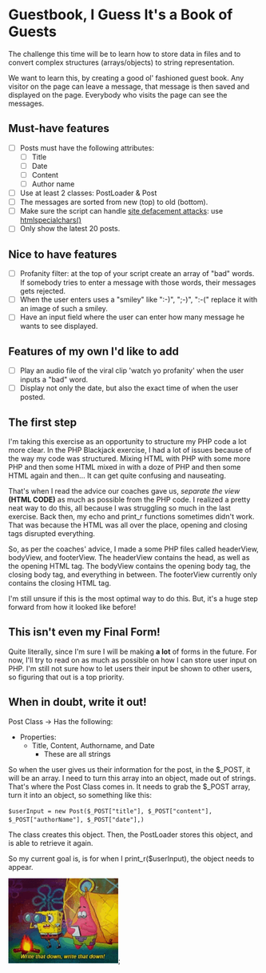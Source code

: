# Guestbook, I Guess It's a Book of Guests
The challenge this time will be to learn how to store data in files and to convert complex structures (arrays/objects) to string representation.

We want to learn this, by creating a good ol' fashioned guest book.
Any visitor on the page can leave a message, that message is then saved and displayed on the page.
Everybody who visits the page can see the messages.

## Must-have features
- [ ] Posts must have the following attributes:
  - [ ] Title
  - [ ] Date
  - [ ] Content
  - [ ] Author name

- [ ] Use at least 2 classes: PostLoader & Post
- [ ] The messages are sorted from new (top) to old (bottom).
- [ ] Make sure the script can handle [site defacement attacks](https://en.wikipedia.org/wiki/Website_defacement): use [htmlspecialchars()](https://www.php.net/htmlspecialchars)
- [ ] Only show the latest 20 posts.

## Nice to have features
- [ ] Profanity filter: at the top of your script create an array of "bad" words. If somebody tries to enter a message with those words, their messages gets rejected.
- [ ] When the user enters uses a "smiley" like ":-)", ";-)", ":-(" replace it with an image of such a smiley.
- [ ] Have an input field where the user can enter how many message he wants to see displayed.

## Features of my own I'd like to add
- [ ] Play an audio file of the viral clip 'watch yo profanity' when the user inputs a "bad" word.
- [ ] Display not only the date, but also the exact time of when the user posted.

## The first step
I'm taking this exercise as an opportunity to structure my PHP code a lot more clear.
In the PHP Blackjack exercise, I had a lot of issues because of the way my code was structured.
Mixing HTML with PHP with some more PHP and then some HTML mixed in with a doze of PHP and then some HTML again and then...
It can get quite confusing and nauseating.

That's when I read the advice our coaches gave us, *separate the view* **(HTML CODE)** as much as possible from the PHP code.
I realized a pretty neat way to do this, all because I was struggling so much in the last exercise.
Back then, my echo and print_r functions sometimes didn't work.
That was because the HTML was all over the place, opening and closing tags disrupted everything.

So, as per the coaches' advice, I made a some PHP files called headerView, bodyView, and footerView.
The headerView contains the head, as well as the opening HTML tag.
The bodyView contains the opening body tag, the closing body tag, and everything in between.
The footerView currently only contains the closing HTML tag.

I'm still unsure if this is the most optimal way to do this.
But, it's a huge step forward from how it looked like before!

## This isn't even my Final Form!
Quite literally, since I'm sure I will be making **a lot** of forms in the future.
For now, I'll try to read on as much as possible on how I can store user input on PHP.
I'm still not sure how to let users their input be shown to other users, so figuring that out is a top priority.

## When in doubt, write it out!

Post Class
-> Has the following:
* Properties:
  * Title, Content, Authorname, and Date
    * These are all strings

So when the user gives us their information for the post, in the $_POST, it will be an array.
I need to turn this array into an object, made out of strings.
That's where the Post Class comes in.
It needs to grab the $_POST array, turn it into an object, so something like this:

`$userInput = new Post($_POST["title"], $_POST["content"], $_POST["authorName"], $_POST["date"],)`

The class creates this object.
Then, the PostLoader stores this object, and is able to retrieve it again.

So my current goal is, is for when I print_r($userInput), the object needs to appear.

![some-text](images/patrick.gif);